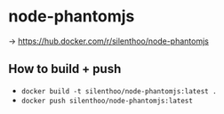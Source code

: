 # node-phantomjs

-> https://hub.docker.com/r/silenthoo/node-phantomjs

## How to build + push

- `docker build -t silenthoo/node-phantomjs:latest .`
- `docker push silenthoo/node-phantomjs:latest`